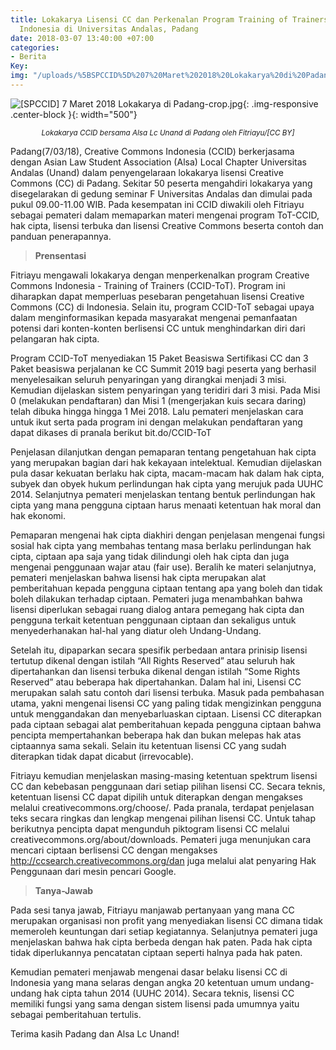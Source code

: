```yaml
---
title: Lokakarya Lisensi CC dan Perkenalan Program Training of Trainers Creative Commons
  Indonesia di Universitas Andalas, Padang
date: 2018-03-07 13:40:00 +07:00
categories:
- Berita
Key: 
img: "/uploads/%5BSPCCID%5D%207%20Maret%202018%20Lokakarya%20di%20Padang-crop.jpg"
---
```


![\[SPCCID\] 7 Maret 2018 Lokakarya di Padang-crop.jpg](https://manage.siteleaf.com/api/v2/sites/58a15a68c1d6701a51c08017/source/_uploads/%5BSPCCID%5D%207%20Maret%202018%20Lokakarya%20di%20Padang-crop.jpg?download){: .img-responsive .center-block }{: width="500"}<center><small><i> Lokakarya CCID bersama Alsa Lc Unand di Padang oleh Fitriayu/[CC BY]</i></small></center>

Padang(7/03/18), Creative Commons Indonesia (CCID) berkerjasama dengan Asian Law Student Association (Alsa) Local Chapter Universitas Andalas (Unand) dalam penyengelaraan lokakarya lisensi Creative Commons (CC) di Padang. Sekitar 50 peserta mengahdiri lokakarya yang disegelarakan di gedung seminar F Universitas Andalas dan dimulai pada pukul 09.00-11.00 WIB. Pada kesempatan ini CCID diwakili oleh Fitriayu sebagai pemateri dalam memaparkan materi mengenai program ToT-CCID, hak cipta, lisensi terbuka dan lisensi Creative Commons beserta contoh dan panduan penerapannya.

> **Prensentasi**

Fitriayu mengawali lokakarya dengan menperkenalkan program Creative Commons Indonesia - Training of Trainers (CCID-ToT). Program ini diharapkan dapat memperluas pesebaran pengetahuan lisensi Creative Commons (CC)  di Indonesia. Selain itu, program CCID-ToT sebagai upaya dalam menginformasikan  kepada masyarakat mengenai pemanfaatan potensi dari konten-konten berlisensi CC untuk menghindarkan diri dari pelangaran hak cipta.

Program CCID-ToT menyediakan 15 Paket Beasiswa Sertifikasi CC dan 3 Paket beasiswa perjalanan ke CC Summit 2019 bagi peserta yang berhasil menyelesaikan seluruh penyaringan yang dirangkai menjadi 3 misi. Kemudian dijelaskan sistem penyaringan yang teridiri dari  3 misi. Pada Misi 0 (melakukan pendaftaran) dan Misi 1 (mengerjakan kuis secara daring) telah dibuka hingga hingga 1 Mei 2018. Lalu pemateri menjelaskan cara untuk ikut serta pada program ini dengan melakukan pendaftaran yang dapat dikases di pranala berikut bit.do/CCID-ToT

Penjelasan dilanjutkan dengan pemaparan tentang pengetahuan hak cipta yang merupakan bagian dari hak kekayaan intelektual. Kemudian dijelaskan pula dasar kekuatan berlaku hak cipta, macam-macam hak dalam hak cipta, subyek dan obyek hukum perlindungan hak cipta yang merujuk pada UUHC 2014. Selanjutnya pemateri menjelaskan tentang bentuk perlindungan hak cipta yang mana pengguna ciptaan harus menaati ketentuan hak moral dan hak ekonomi.

Pemaparan mengenai hak cipta diakhiri dengan penjelasan mengenai fungsi sosial hak cipta yang membahas tentang masa berlaku perlindungan hak cipta, ciptaan apa saja yang tidak dilindungi oleh hak cipta dan juga mengenai penggunaan wajar atau (fair use). Beralih ke materi selanjutnya, pemateri menjelaskan bahwa lisensi hak cipta merupakan alat pemberitahuan kepada pengguna ciptaan tentang apa yang boleh dan tidak boleh dilakukan terhadap ciptaan. Pemateri juga menambahkan bahwa lisensi diperlukan sebagai ruang dialog antara pemegang hak cipta dan pengguna terkait ketentuan penggunaan ciptaan dan sekaligus untuk menyederhanakan hal-hal yang diatur oleh Undang-Undang.

Setelah itu, dipaparkan secara spesifik perbedaan antara prinisip lisensi tertutup dikenal dengan istilah “All Rights Reserved” atau seluruh hak dipertahankan dan lisensi terbuka dikenal dengan istilah “Some Rights Reserved” atau beberapa hak dipertahankan. Dalam hal ini, Lisensi CC merupakan salah satu contoh dari lisensi terbuka. Masuk pada pembahasan utama, yakni mengenai lisensi CC yang paling tidak mengizinkan pengguna untuk menggandakan dan menyebarluaskan ciptaan. Lisensi CC diterapkan pada ciptaan sebagai alat pemberitahuan kepada pengguna ciptaan bahwa pencipta mempertahankan beberapa hak dan bukan melepas hak atas ciptaannya sama sekali. Selain itu ketentuan lisensi CC yang sudah diterapkan tidak dapat dicabut (irrevocable).

Fitriayu kemudian menjelaskan masing-masing ketentuan spektrum lisensi CC dan kebebasan penggunaan dari setiap pilihan lisensi CC. Secara teknis, ketentuan lisensi CC dapat dipilih untuk diterapkan dengan mengakses melalui creativecommons.org/choose/. Pada pranala, terdapat penjelasan teks secara ringkas dan lengkap mengenai pilihan lisensi CC. Untuk tahap berikutnya pencipta dapat mengunduh piktogram lisensi CC melalui creativecommons.org/about/downloads. Pemateri juga menunjukan cara mencari ciptaan berlisensi CC dengan mengakses http://ccsearch.creativecommons.org/dan juga melalui alat penyaring Hak Penggunaan dari mesin pencari Google.

> **Tanya-Jawab**

Pada sesi tanya jawab, Fitriayu manjawab pertanyaan yang mana CC merupakan organisasi non profit yang menyediakan lisensi CC dimana tidak memeroleh keuntungan dari setiap kegiatannya. Selanjutnya pemateri juga menjelaskan bahwa hak cipta berbeda dengan hak paten. Pada hak cipta tidak diperlukannya pencatatan ciptaan seperti halnya pada hak paten.

Kemudian pemateri menjawab mengenai dasar belaku lisensi CC di Indonesia yang mana selaras dengan angka 20 ketentuan umum undang-undang hak cipta tahun 2014 (UUHC 2014). Secara teknis, lisensi CC memiliki fungsi yang sama dengan sistem lisensi pada umumnya yaitu sebagai pemberitahuan tertulis.

Terima kasih Padang dan Alsa Lc Unand!
